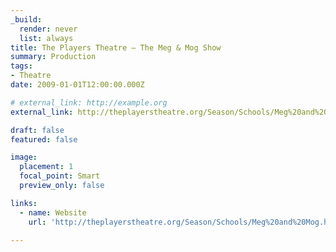 ```yaml
---
_build:
  render: never
  list: always
title: The Players Theatre – The Meg & Mog Show
summary: Production
tags:
- Theatre
date: 2009-01-01T12:00:00.000Z

# external_link: http://example.org
external_link: http://theplayerstheatre.org/Season/Schools/Meg%20and%20Mog.htm

draft: false
featured: false

image:
  placement: 1
  focal_point: Smart
  preview_only: false

links:
  - name: Website
    url: 'http://theplayerstheatre.org/Season/Schools/Meg%20and%20Mog.htm'

---
```


